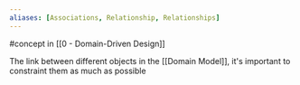 ```yaml
---
aliases: [Associations, Relationship, Relationships]
---
```


#concept in [[0 - Domain-Driven Design]]

The link between different objects in the [[Domain Model]], it's important to constraint them as much as possible
